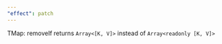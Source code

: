 ```yaml
---
"effect": patch
---
```


TMap: removeIf returns `Array<[K, V]>` instead of `Array<readonly [K, V]>`

